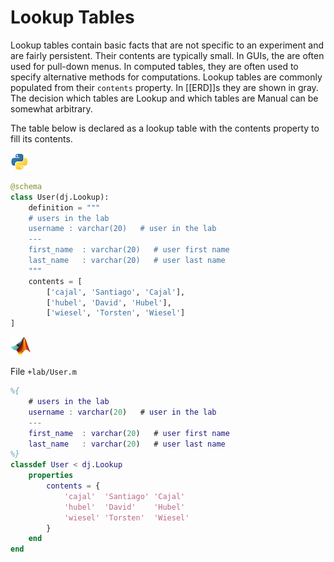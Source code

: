 # Lookup Tables

Lookup tables contain basic facts that are not specific to an experiment and are fairly persistent. Their contents are typically small.  In GUIs, the are often used for pull-down menus. In computed tables, they are often used to specify alternative methods for computations.  Lookup tables are commonly populated from their `contents` property. In [[ERD]]s they are shown in gray. The decision which tables are Lookup and which tables are Manual can be somewhat arbitrary.

The table below is declared as a lookup table with the contents property to fill its contents.

![](../_static/img/python-tiny.png)

```python
@schema
class User(dj.Lookup):
    definition = """
    # users in the lab
    username : varchar(20)   # user in the lab
    ---
    first_name  : varchar(20)   # user first name
    last_name   : varchar(20)   # user last name
    """
    contents = [
        ['cajal', 'Santiago', 'Cajal'],
        ['hubel', 'David', 'Hubel'],
        ['wiesel', 'Torsten', 'Wiesel']
]
```

![](../_static/img/matlab-tiny.png)

File `+lab/User.m`
```matlab
%{
    # users in the lab
    username : varchar(20)   # user in the lab
    ---
    first_name  : varchar(20)   # user first name
    last_name   : varchar(20)   # user last name
%}
classdef User < dj.Lookup
    properties
        contents = {
            'cajal'  'Santiago' 'Cajal'
            'hubel'  'David'    'Hubel'
            'wiesel' 'Torsten'  'Wiesel'
        }
    end
end
```
